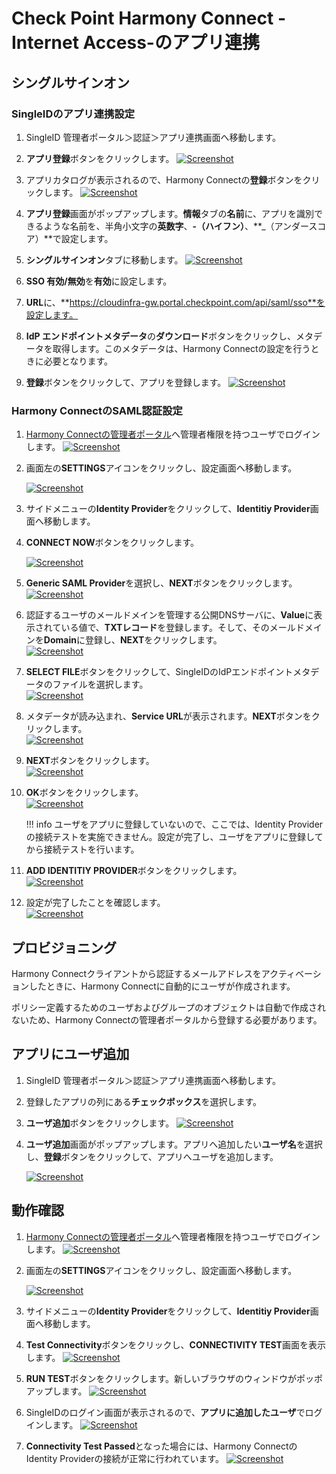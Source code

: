 # Check Point Harmony Connect -Internet Access-のアプリ連携

## シングルサインオン
### SingleIDのアプリ連携設定
1. SingleID 管理者ポータル＞認証＞アプリ連携画面へ移動します。
2. **アプリ登録**ボタンをクリックします。
    [![Screenshot](/images/image-1.png)](/images/image-1.png)

3. アプリカタログが表示されるので、Harmony Connectの**登録**ボタンをクリックします。
    [![Screenshot](/images/2022-06-06_19-59-14.png)](/images/2022-06-06_19-59-14.png)

4. **アプリ登録**画面がポップアップします。**情報**タブの**名前**に、アプリを識別できるような名前を、半角小文字の**英数字**、**-（ハイフン）**、**_（アンダースコア）**で設定します。
5. **シングルサインオン**タブに移動します。
    [![Screenshot](/images/2022-06-06_20-01-59.png)](/images/2022-06-06_20-01-59.png)

6. **SSO 有効/無効**を**有効**に設定します。
7. **URL**に、**https://cloudinfra-gw.portal.checkpoint.com/api/saml/sso**を設定します。
8. **IdP エンドポイントメタデータ**の**ダウンロード**ボタンをクリックし、メタデータを取得します。このメタデータは、Harmony Connectの設定を行うときに必要となります。
9. **登録**ボタンをクリックして、アプリを登録します。
    [![Screenshot](/images/2022-06-06_20-02-58.png)](/images/2022-06-06_20-02-58.png)

### Harmony ConnectのSAML認証設定
1. [Harmony Connectの管理者ポータル](https://portal.checkpoint.com/signin)へ管理者権限を持つユーザでログインします。
    [![Screenshot](/images/2022-06-06_20-07-54.png)](/images/2022-06-06_20-07-54.png)

2. 画面左の**SETTINGS**アイコンをクリックし、設定画面へ移動します。
    
    [![Screenshot](/images/2022-06-06_20-12-11.png)](/images/2022-06-06_20-12-11.png)

3. サイドメニューの**Identity Provider**をクリックして、**Identitiy Provider**画面へ移動します。
4. **CONNECT NOW**ボタンをクリックします。
    
    [![Screenshot](/images/2022-06-06_21-17-10.png)](/images/2022-06-06_21-17-10.png)

5. **Generic SAML Provider**を選択し、**NEXT**ボタンをクリックします。    
    [![Screenshot](/images/2022-06-06_21-21-24.png)](/images/2022-06-06_21-21-24.png)

6. 認証するユーザのメールドメインを管理する公開DNSサーバに、**Value**に表示されている値で、**TXTレコード**を登録します。そして、そのメールドメインを**Domain**に登録し、**NEXT**をクリックします。    
    [![Screenshot](/images/2022-06-06_21-24-11.png)](/images/2022-06-06_21-24-11.png)

7. **SELECT FILE**ボタンをクリックして、SingleIDのIdPエンドポイントメタデータのファイルを選択します。    
    [![Screenshot](/images/2022-06-06_21-38-18.png)](/images/2022-06-06_21-38-18.png)

8. メタデータが読み込まれ、**Service URL**が表示されます。**NEXT**ボタンをクリックします。    
    [![Screenshot](/images/2022-06-06_21-39-32.png)](/images/2022-06-06_21-39-32.png)

9. **NEXT**ボタンをクリックします。    
    [![Screenshot](/images/2022-06-06_21-41-27.png)](/images/2022-06-06_21-41-27.png)

10. **OK**ボタンをクリックします。    
    [![Screenshot](/images/2022-06-06_21-42-01.png)](/images/2022-06-06_21-42-01.png)

    !!! info
        ユーザをアプリに登録していないので、ここでは、Identity Providerの接続テストを実施できません。設定が完了し、ユーザをアプリに登録してから接続テストを行います。

11. **ADD IDENTITIY PROVIDER**ボタンをクリックします。    
    [![Screenshot](/images/2022-06-06_21-43-13.png)](/images/2022-06-06_21-43-13.png)

12. 設定が完了したことを確認します。    
    [![Screenshot](/images/2022-06-06_21-44-48.png)](/images/2022-06-06_21-44-48.png)

## プロビジョニング
Harmony Connectクライアントから認証するメールアドレスをアクティベーションしたときに、Harmony Connectに自動的にユーザが作成されます。

ポリシー定義するためのユーザおよびグループのオブジェクトは自動で作成されないため、Harmony Connectの管理者ポータルから登録する必要があります。

## アプリにユーザ追加
1. SingleID 管理者ポータル＞認証＞アプリ連携画面へ移動します。
2. 登録したアプリの列にある**チェックボックス**を選択します。
3. **ユーザ追加**ボタンをクリックします。
    [![Screenshot](/images/image-4.png)](/images/image-4.png)

4. **ユーザ追加**画面がポップアップします。アプリへ追加したい**ユーザ名**を選択し、**登録**ボタンをクリックして、アプリへユーザを追加します。
    
    [![Screenshot](/images/image-5.png)](/images/image-5.png)

## 動作確認
1. [Harmony Connectの管理者ポータル](https://portal.checkpoint.com/signin)へ管理者権限を持つユーザでログインします。
    [![Screenshot](/images/2022-06-06_20-07-54.png)](/images/2022-06-06_20-07-54.png)

2. 画面左の**SETTINGS**アイコンをクリックし、設定画面へ移動します。
    
    [![Screenshot](/images/2022-06-06_20-12-11.png)](/images/2022-06-06_20-12-11.png)

3. サイドメニューの**Identity Provider**をクリックして、**Identitiy Provider**画面へ移動します。

4. **Test Connectivity**ボタンをクリックし、**CONNECTIVITY TEST**画面を表示します。
    [![Screenshot](/images/2022-06-07_12-31-21.png)](/images/2022-06-07_12-31-21.png)
    
5. **RUN TEST**ボタンをクリックします。新しいブラウザのウィンドウがポッポアップします。
    [![Screenshot](/images/2022-06-07_12-33-05.png)](/images/2022-06-07_12-33-05.png)

6. SingleIDのログイン画面が表示されるので、**アプリに追加したユーザ**でログインします。
    [![Screenshot](/images/image-7-1024x462.png)](/images/image-7-1024x462.png)

7. **Connectivity Test Passed**となった場合には、Harmony ConnectのIdentity Providerの接続が正常に行われています。
    [![Screenshot](/images/2022-06-07_12-40-21.png)](/images/2022-06-07_12-40-21.png)

